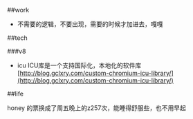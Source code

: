 ##work

* 不需要的逻辑，不要出现，需要的时候才加进去，嘎嘎

##tech   

###v8

* icu ICU库是一个支持国际化，本地化的软件库 [http://blog.gclxry.com/custom-chromium-icu-library/](http://blog.gclxry.com/custom-chromium-icu-library/)

##life

honey 的票换成了周五晚上的z257次，能睡得舒服些，也不用早起


